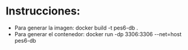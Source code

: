 # Instrucciones:

- Para generar la imagen:
  docker build -t pes6-db .
- Para generar el contenedor:
  docker run -dp 3306:3306 --net=host  pes6-db
